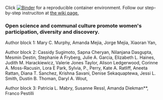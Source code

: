 Click [![Binder](https://mybinder.org/badge_logo.svg)](https://mybinder.org/v2/gh/everyxs/openScience.git/591ce566553b541a78abbf2c849a5ad56f0597ba?urlpath=lab/tree/code-data/genderAnalysis.ipynb) for a reproducible container environment. Follow our step-by-step instruciton at [the wiki page.](https://github.com/iuni-cadre/ReproducibilityDemo/wiki/A-demo-of-reproducibility)

### Open science and communal culture promote women's participation, diversity and discovery.

Author block 1:
Mary C. Murphy, Amanda Mejia, Jorge Mejia, Xiaoran Yan, 

Author block 2:
Cassidy Sugimoto, Sapna Cheryan, Nilanjana Dasgupta, Mesmin Destin, Stephanie A Fryberg, Julie A. Garcia, Elizabeth L. Haines, Judith M. Harackiewicz, Valerie Jones Taylor, Alison Ledgerwood, Corinne A. Moss-Racusin, Lora E Park, Sylvia, P., Perry, Kate A. Ratliff, Aneeta Rattan, Diana T. Sanchez, Krishna Savani, Denise Sekaquaptewa, Jessi L. Smith, Dustin B. Thoman, Daryl A. Wout,

Author block 3:
Patricia L. Mabry, Susanne Ressl, Amanda Diekman**, Franco Pestilli
